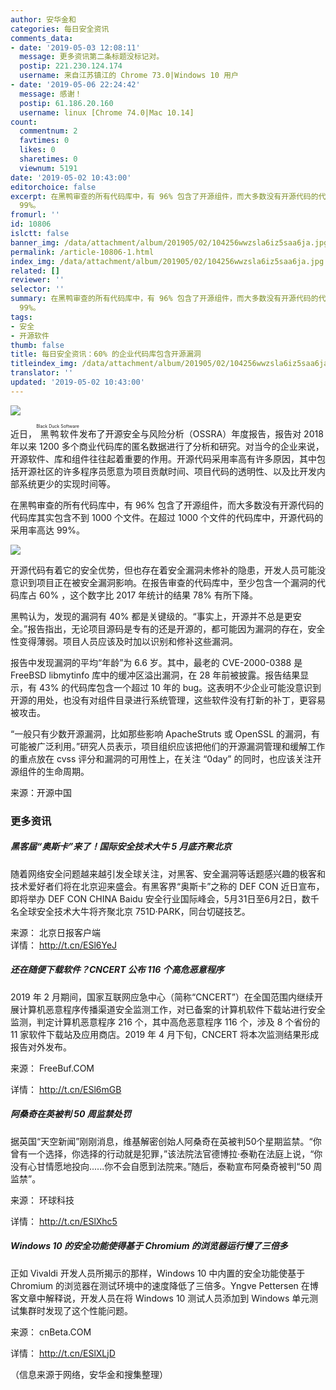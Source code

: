 ```yaml
---
author: 安华金和
categories: 每日安全资讯
comments_data:
- date: '2019-05-03 12:08:11'
  message: 更多资讯第二条标题没标记对。
  postip: 221.230.124.174
  username: 来自江苏镇江的 Chrome 73.0|Windows 10 用户
- date: '2019-05-06 22:24:42'
  message: 感谢！
  postip: 61.186.20.160
  username: linux [Chrome 74.0|Mac 10.14]
count:
  commentnum: 2
  favtimes: 0
  likes: 0
  sharetimes: 0
  viewnum: 5191
date: '2019-05-02 10:43:00'
editorchoice: false
excerpt: 在黑鸭审查的所有代码库中，有 96% 包含了开源组件，而大多数没有开源代码的代码库其实包含不到 1000 个文件。在超过 1000 个文件的代码库中，开源代码的采用率高达
  99%。
fromurl: ''
id: 10806
islctt: false
banner_img: /data/attachment/album/201905/02/104256wwzsla6iz5saa6ja.jpg
permalink: /article-10806-1.html
index_img: /data/attachment/album/201905/02/104256wwzsla6iz5saa6ja.jpg
related: []
reviewer: ''
selector: ''
summary: 在黑鸭审查的所有代码库中，有 96% 包含了开源组件，而大多数没有开源代码的代码库其实包含不到 1000 个文件。在超过 1000 个文件的代码库中，开源代码的采用率高达
  99%。
tags:
- 安全
- 开源软件
thumb: false
title: 每日安全资讯：60% 的企业代码库包含开源漏洞
titleindex_img: /data/attachment/album/201905/02/104256wwzsla6iz5saa6ja.jpg
translator: ''
updated: '2019-05-02 10:43:00'
---
```


![](/data/attachment/album/201905/02/104256wwzsla6iz5saa6ja.jpg)


近日，<ruby> 黑鸭软件 <rp>  （ </rp> <rt>  Black Duck Software </rt> <rp>  ） </rp></ruby>发布了开源安全与风险分析（OSSRA）年度报告，报告对 2018 年以来 1200 多个商业代码库的匿名数据进行了分析和研究。对当今的企业来说，开源软件、库和组件往往起着重要的作用。开源代码采用率高有许多原因，其中包括开源社区的许多程序员愿意为项目贡献时间、项目代码的透明性、以及比开发内部系统更少的实现时间等。


在黑鸭审查的所有代码库中，有 96% 包含了开源组件，而大多数没有开源代码的代码库其实包含不到 1000 个文件。在超过 1000 个文件的代码库中，开源代码的采用率高达 99%。


![](/data/attachment/album/201905/02/104026z96g3yu6udwgz93c.jpg)


开源代码有着它的安全优势，但也存在着安全漏洞未修补的隐患，开发人员可能没意识到项目正在被安全漏洞影响。在报告审查的代码库中，至少包含一个漏洞的代码库占 60% ，这个数字比 2017 年统计的结果 78% 有所下降。


黑鸭认为，发现的漏洞有 40% 都是关键级的。“事实上，开源并不总是更安全。”报告指出，无论项目源码是专有的还是开源的，都可能因为漏洞的存在，安全性变得薄弱。项目人员应该及时加以识别和修补这些漏洞。


报告中发现漏洞的平均“年龄”为 6.6 岁。其中，最老的 CVE-2000-0388 是 FreeBSD libmytinfo 库中的缓冲区溢出漏洞，在 28 年前被披露。报告结果显示，有 43% 的代码库包含一个超过 10 年的 bug。这表明不少企业可能没意识到开源的用处，也没有对组件目录进行系统管理，这些软件没有打新的补丁，更容易被攻击。


“一般只有少数开源漏洞，比如那些影响 ApacheStruts 或 OpenSSL 的漏洞，有可能被广泛利用。”研究人员表示，项目组织应该把他们的开源漏洞管理和缓解工作的重点放在 cvss 评分和漏洞的可用性上，在关注 “0day” 的同时，也应该关注开源组件的生命周期。


来源：开源中国


### 更多资讯


##### 黑客届“奥斯卡”来了！国际安全技术大牛 5 月底齐聚北京


随着网络安全问题越来越引发全球关注，对黑客、安全漏洞等话题感兴趣的极客和技术爱好者们将在北京迎来盛会。有黑客界“奥斯卡”之称的 DEF CON 近日宣布，即将举办 DEF CON CHINA Baidu 安全行业国际峰会，5月31日至6月2日，数千名全球安全技术大牛将齐聚北京 751D·PARK，同台切磋技艺。


来源： 北京日报客户端  
详情： <http://t.cn/ESl6YeJ> 


##### 还在随便下载软件？CNCERT 公布 116 个高危恶意程序


2019 年 2 月期间，国家互联网应急中心（简称“CNCERT”）在全国范围内继续开展计算机恶意程序传播渠道安全监测工作，对已备案的计算机软件下载站进行安全监测，判定计算机恶意程序 216 个，其中高危恶意程序 116 个，涉及 8 个省份的 11 家软件下载站及应用商店。2019 年 4 月下旬，CNCERT 将本次监测结果形成报告对外发布。


来源： FreeBuf.COM


详情： <http://t.cn/ESl6mGB> 


##### 阿桑奇在英被判 50 周监禁处罚


据英国“天空新闻”刚刚消息，维基解密创始人阿桑奇在英被判50个星期监禁。“你曾有一个选择，你选择的行动就是犯罪，”该法院法官德博拉·泰勒在法庭上说，“你没有心甘情愿地投向......你不会自愿到法院来。”随后，泰勒宣布阿桑奇被判“50 周监禁”。


来源： 环球科技


详情： <http://t.cn/ESlXhc5> 


##### Windows 10 的安全功能使得基于 Chromium 的浏览器运行慢了三倍多


正如 Vivaldi 开发人员所揭示的那样，Windows 10 中内置的安全功能使基于 Chromium 的浏览器在测试环境中的速度降低了三倍多。Yngve Pettersen 在博客文章中解释说，开发人员在将 Windows 10 测试人员添加到 Windows 单元测试集群时发现了这个性能问题。


来源： cnBeta.COM


详情： <http://t.cn/ESlXLjD> 


（信息来源于网络，安华金和搜集整理）